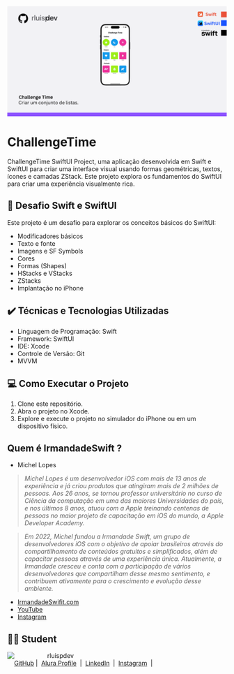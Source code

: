 ![Template rluipdev](Template/rluispdev(1).png)
# ChallengeTime 

 ChallengeTime SwiftUI Project, uma aplicação desenvolvida em Swift e SwiftUI para criar uma interface visual  usando formas geométricas, textos, ícones e camadas ZStack. Este projeto explora os fundamentos do SwiftUI para criar uma experiência visualmente rica.

## 🚀 Desafio Swift e SwiftUI

Este projeto é um desafio para explorar os conceitos básicos do SwiftUI:

- Modificadores básicos
- Texto e fonte
- Imagens e SF Symbols
- Cores
- Formas (Shapes)
- HStacks e VStacks
- ZStacks
- Implantação no iPhone

## ✔️ Técnicas e Tecnologias Utilizadas

- Linguagem de Programação: Swift
- Framework: SwiftUI
- IDE: Xcode
- Controle de Versão: Git
- MVVM

## 💻 Como Executar o Projeto

1. Clone este repositório.
2. Abra o projeto no Xcode.
3. Explore e execute o projeto no simulador do iPhone ou em um dispositivo físico.

## Quem é IrmandadeSwift ?
- Michel Lopes 

 >   _Michel Lopes é um desenvolvedor iOS com mais de 13 anos de experiência e já criou produtos que atingiram mais de 2 milhões de pessoas. Aos 26 anos, se tornou professor universitário
 no curso de Ciência da computação em uma das maiores Universidades do país, e nos últimos 8 anos, atuou com a Apple treinando centenas de pessoas no maior projeto de capacitação em iOS 
do mundo, a Apple Developer Academy._

  > _Em 2022, Michel fundou a Irmandade Swift, um grupo de desenvolvedores iOS com o objetivo de apoiar brasileiros através do compartilhamento de conteúdos gratuitos e simplificados, além
 de capacitar pessoas através de uma experiência única. Atualmente, a Irmandade cresceu e conta com a participação de vários desenvolvedores que compartilham desse mesmo sentimento, e
 contribuem ativamente para o crescimento e evolução desse ambiente._  
 
- [IrmandadeSwifit.com](https://www.irmandadeswift.com/sobre)
-  [YouTube](www.youtube.com/@irmandadeSwift)
-  [Instagram](https://www.instagram.com/irmandadeswift/)

## 👨‍💻 Student

<p>
    <img 
      align=left 
      margin=10 
      width=80 
      src="https://avatars.githubusercontent.com/u/128305083?s=96&v=4"
    />
    <p>&nbsp&nbsp&nbsprluispdev<br>
    &nbsp&nbsp&nbsp
    <a href="https://github.com/rluispdev">
    GitHub</a>&nbsp;|&nbsp;
     <a href="https://cursos.alura.com.br/user/rluisp"> Alura Profile</a>
&nbsp;|&nbsp;
    <a href="https://www.linkedin.com/in/rafael-luis-gonzaga-b11634186/">LinkedIn</a>
&nbsp;|&nbsp;
    <a href="https://www.instagram.com/rluispdevs?igsh=cnoxenpmaHY1amE0&utm_source=qr">
    Instagram</a>
&nbsp;|&nbsp;</p>
</p>
<br/><br/>
<p>

